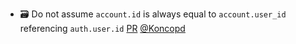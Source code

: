- 🗃️ Do not assume `account.id` is always equal to `account.user_id` referencing `auth.user.id` [PR](https://github.com/laminlabs/lamindb-setup/pull/1143) [@Koncopd](https://github.com/Koncopd)
